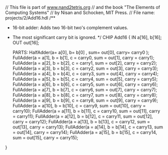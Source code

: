 // This file is part of www.nand2tetris.org
// and the book "The Elements of Computing Systems"
// by Nisan and Schocken, MIT Press.
// File name: projects/2/Add16.hdl
/**
 * 16-bit adder: Adds two 16-bit two's complement values.
 * The most significant carry bit is ignored.
 */
CHIP Add16 {
    IN a[16], b[16];
    OUT out[16];

    PARTS:
    HalfAdder(a= a[0], b= b[0] , sum= out[0], carry= carry0 );
    FullAdder(a = a[1],  b = b[1],  c = carry0,   sum = out[1],  carry = carry1);
    FullAdder(a = a[2],  b = b[2],  c = carry1,   sum = out[2],  carry = carry2);
    FullAdder(a = a[3],  b = b[3],  c = carry2,   sum = out[3],  carry = carry3);
    FullAdder(a = a[4],  b = b[4],  c = carry3,   sum = out[4],  carry = carry4);
    FullAdder(a = a[5],  b = b[5],  c = carry4,   sum = out[5],  carry = carry5);
    FullAdder(a = a[6],  b = b[6],  c = carry5,   sum = out[6],  carry = carry6);
    FullAdder(a = a[7],  b = b[7],  c = carry6,   sum = out[7],  carry = carry7);
    FullAdder(a = a[8],  b = b[8],  c = carry7,   sum = out[8],  carry = carry8);
    FullAdder(a = a[9],  b = b[9],  c = carry8,   sum = out[9],  carry = carry9);
    FullAdder(a = a[10], b = b[10], c = carry9,   sum = out[10], carry = carry10);
    FullAdder(a = a[11], b = b[11], c = carry10,  sum = out[11], carry = carry11);
    FullAdder(a = a[12], b = b[12], c = carry11,  sum = out[12], carry = carry12);
    FullAdder(a = a[13], b = b[13], c = carry12,  sum = out[13], carry = carry13);
    FullAdder(a = a[14], b = b[14], c = carry13,  sum = out[14], carry = carry14);
    FullAdder(a = a[15], b = b[15], c = carry14,  sum = out[15], carry = carry15);

}